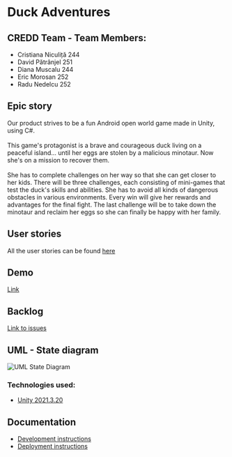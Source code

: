 # Duck Adventures

## CREDD Team - Team Members:
  - Cristiana Niculiță 244
  - David Pătrânjel 251
  - Diana Muscalu 244
  - Eric Morosan 252
  - Radu Nedelcu 252

## Epic story 
Our product strives to be a fun Android open world game made in Unity, using C#.<br><br>
This game's protagonist is a brave and courageous duck living on a peaceful island... until her eggs are stolen by a malicious minotaur. Now she's on a mission to recover them. <br><br>
She has to complete challenges on her way so that she can get closer to her kids. There will be three challenges, each consisting of mini-games that test the duck's skills and abilities. She has to avoid all kinds of dangerous obstacles in various environments. Every win will give her rewards and advantages for the final fight. The last challenge will be to take down the minotaur and reclaim her eggs so she can finally be happy with her family.<br>

## User stories
All the user stories can be found <a href= "https://docs.google.com/document/d/14tJP0gNIF_5omeCq1ew0LJXtfl_ptIw9ow7JRYmxjmw/edit?usp=sharing" > here </a>

## Demo
<a href= "https://drive.google.com/drive/folders/1YJ_bbnfNTG1WrFaM2RlyfEvjBGBThloZ?usp=sharing" > Link </a>

## Backlog
<a href= "https://github.com/Pepi100/Duck-Adventures/issues?q=is%3Aissue" > Link to issues  </a>

## UML - State diagram

<img src="./gallery/uml.jpeg" alt="UML State Diagram" />



### Technologies used:

- [Unity 2021.3.20](https://unity.com/releases/editor/whats-new/2021.3.20)


## Documentation

- [Development instructions](CONTRIBUTING.md)
- [Deployment instructions](DEPLOYMENT.md)
